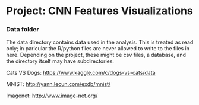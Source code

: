 # Project: CNN Features Visualizations
### Data folder

The data directory contains data used in the analysis. This is treated as read only; in paricular the R/python files are never allowed to write to the files in here. Depending on the project, these might be csv files, a database, and the directory itself may have subdirectories.

Cats VS Dogs: https://www.kaggle.com/c/dogs-vs-cats/data

MNIST: http://yann.lecun.com/exdb/mnist/

Imagenet: http://www.image-net.org/
